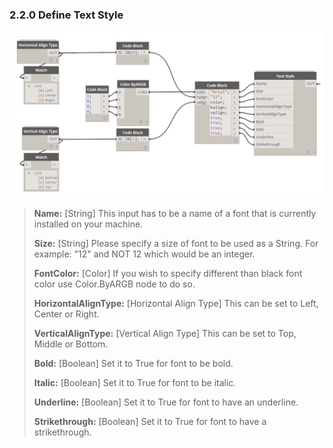 ### 2.2.0 Define Text Style

![](textStyle.png)

<blockquote>
<p><b> Name:</b> [String] This input has to be a name of a font that is currently installed on your machine.</p>
<p><b> Size:</b> [String] Please specify a size of font to be used as a String. For example: "12" and NOT 12 which would be an integer.</p>
<p><b> FontColor:</b> [Color] If you wish to specify different than black font color use Color.ByARGB node to do so.</p>
<p><b> HorizontalAlignType:</b> [Horizontal Align Type] This can be set to Left, Center or Right. </p>
<p><b> VerticalAlignType:</b> [Vertical Align Type] This can be set to Top, Middle or Bottom. </p>
<p><b> Bold:</b> [Boolean] Set it to True for font to be bold. </p>
<p><b> Italic:</b> [Boolean] Set it to True for font to be italic.</p>
<p><b> Underline:</b> [Boolean] Set it to True for font to have an underline.</p>
<p><b> Strikethrough:</b> [Boolean] Set it to True for font to have a strikethrough.</p>
</blockquote>